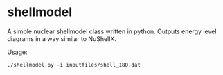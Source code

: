 # shellmodel
A simple nuclear shellmodel class written in python. Outputs energy level diagrams in a way similar to NuShellX.

Usage:
```
./shellmodel.py -i inputfiles/shell_18O.dat
```

